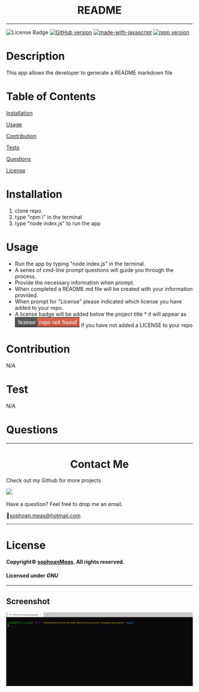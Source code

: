 

<h1 align="center">README</h1>

---

![License Badge](https://img.shields.io/github/license/sophoanMeas/professional-readme-generator?&logo=GNU)
[![GitHub version](https://badge.fury.io/gh/sophoanMeas%2Fprofessional-readme-generator.svg)](https://badge.fury.io/gh/sophoanMeas%2Fprofessional-readme-generator)
[![made-with-javascript](https://img.shields.io/badge/Made%20with-JavaScript-1f425f.svg)](https://www.javascript.com)
[![npm version](https://badge.fury.io/js/inquirer.svg)](https://badge.fury.io/js/inquirer)

# Description

This app allows the developer to generate a README markdown file

# Table of Contents

[Installation](#installation)

[Usage](#usage)

[Contribution](#contribution)

[Tests](#test)

[Questions](#questions)

[License](#license)

# Installation

1. clone repo. 
2. type "npm i" in the terminal 
3. type "node index.js" to run the app
 
# Usage

- Run the app by typing "node index.js" in the terminal. 
- A series of cmd-line prompt questions will guide you through the process. 
- Provide the necessary information when prompt.
- When completed a README.md file will be created with your information provided.
- When prompt for "License" please indicated which license you have added to your repo.
- A license badge will be added below the project title * it will appear as ![badge](https://github.com/SophoanMeas/professional-readme-generator/blob/main/assets/images/repo-not-found.png) if you have not added a LICENSE to your repo

# Contribution

N/A

# Test

N/A

# Questions

---

<h1 align="center">Contact Me</h1>


Check out my Github for more projects

[![](https://img.shields.io/badge/github-blue?style=for-the-badge)](https://github.com/sophoanMeas)

Have a question? Feel free to drop me an email.

📧[sophoan.meas@hotmail.com](mailto:sophoan.meas@hotmail.com)

---

# License

#### Copyright© [sophoanMeas](https://github.com/sophoanMeas). All rights reserved.
#### Licensed under *GNU*

---

## Screenshot
![Alt text](https://github.com/SophoanMeas/professional-readme-generator/blob/main/assets/images/screenshot.gif)
